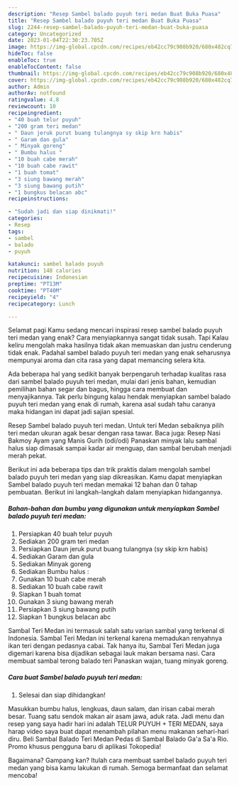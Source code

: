 ```yaml
---
description: "Resep Sambel balado puyuh teri medan Buat Buka Puasa"
title: "Resep Sambel balado puyuh teri medan Buat Buka Puasa"
slug: 2244-resep-sambel-balado-puyuh-teri-medan-buat-buka-puasa
category: Uncategorized
date: 2023-01-04T22:30:23.705Z
image: https://img-global.cpcdn.com/recipes/eb42cc79c908b920/680x482cq70/sambel-balado-puyuh-teri-medan-foto-resep-utama.jpg
hideToc: false
enableToc: true
enableTocContent: false
thumbnail: https://img-global.cpcdn.com/recipes/eb42cc79c908b920/680x482cq70/sambel-balado-puyuh-teri-medan-foto-resep-utama.jpg
cover: https://img-global.cpcdn.com/recipes/eb42cc79c908b920/680x482cq70/sambel-balado-puyuh-teri-medan-foto-resep-utama.jpg
author: Admin
authorAv: notfound
ratingvalue: 4.8
reviewcount: 10
recipeingredient:
- "40 buah telur puyuh"
- "200 gram teri medan"
- " Daun jeruk purut buang tulangnya sy skip krn habis"
- " Garam dan gula"
- " Minyak goreng"
- " Bumbu halus "
- "10 buah cabe merah"
- "10 buah cabe rawit"
- "1 buah tomat"
- "3 siung bawang merah"
- "3 siung bawang putih"
- "1 bungkus belacan abc"
recipeinstructions:

- "Sudah jadi dan siap dinikmati!"
categories:
- Resep
tags:
- sambel
- balado
- puyuh

katakunci: sambel balado puyuh 
nutrition: 148 calories
recipecuisine: Indonesian
preptime: "PT13M"
cooktime: "PT40M"
recipeyield: "4"
recipecategory: Lunch

---
```



Selamat pagi Kamu sedang mencari inspirasi resep sambel balado puyuh teri medan yang enak? Cara menyiapkannya sangat tidak susah. Tapi Kalau keliru mengolah maka hasilnya tidak akan memuaskan dan justru cenderung tidak enak. Padahal sambel balado puyuh teri medan yang enak seharusnya mempunyai aroma dan cita rasa yang dapat memancing selera kita.


Ada beberapa hal yang sedikit banyak berpengaruh terhadap kualitas rasa dari sambel balado puyuh teri medan, mulai dari jenis bahan, kemudian pemilihan bahan segar dan bagus, hingga cara membuat dan menyajikannya. Tak perlu bingung kalau hendak menyiapkan sambel balado puyuh teri medan yang enak di rumah, karena asal sudah tahu caranya maka hidangan ini dapat jadi sajian spesial.

Resep Sambel balado puyuh teri medan. Untuk teri Medan sebaiknya pilih teri medan ukuran agak besar dengan rasa tawar. Baca juga: Resep Nasi Bakmoy Ayam yang Manis Gurih (odi/odi) Panaskan minyak lalu sambal halus siap dimasak sampai kadar air menguap, dan sambal berubah menjadi merah pekat.


Berikut ini ada beberapa tips dan trik praktis dalam mengolah sambel balado puyuh teri medan yang siap dikreasikan. Kamu dapat menyiapkan Sambel balado puyuh teri medan memakai 12 bahan dan 0 tahap pembuatan. Berikut ini langkah-langkah dalam menyiapkan hidangannya.

<!--inarticleads1-->

##### Bahan-bahan dan bumbu yang digunakan untuk menyiapkan Sambel balado puyuh teri medan:

1. Persiapkan 40 buah telur puyuh
1. Sediakan 200 gram teri medan
1. Persiapkan  Daun jeruk purut buang tulangnya (sy skip krn habis)
1. Sediakan  Garam dan gula
1. Sediakan  Minyak goreng
1. Sediakan  Bumbu halus :
1. Gunakan 10 buah cabe merah
1. Sediakan 10 buah cabe rawit
1. Siapkan 1 buah tomat
1. Gunakan 3 siung bawang merah
1. Persiapkan 3 siung bawang putih
1. Siapkan 1 bungkus belacan abc


Sambal Teri Medan ini termasuk salah satu varian sambal yang terkenal di Indonesia. Sambal Teri Medan ini terkenal karena memadukan renyahnya ikan teri dengan pedasnya cabai. Tak hanya itu, Sambal Teri Medan juga digemari karena bisa dijadikan sebagai lauk makan bersama nasi. Cara membuat sambal terong balado teri Panaskan wajan, tuang minyak goreng. 

<!--inarticleads2-->

##### Cara buat Sambel balado puyuh teri medan:


1. Selesai dan siap dihidangkan!

Masukkan bumbu halus, lengkuas, daun salam, dan irisan cabai merah besar. Tuang satu sendok makan air asam jawa, aduk rata. Jadi menu dan resep yang saya hadir hari ini adalah TELUR PUYUH + TERI MEDAN, saya harap video saya buat dapat menambah pilahan menu makanan sehari-hari diru. Beli Sambal Balado Teri Medan Pedas di Sambal Balado Ga&#39;a Sa&#39;a Rio. Promo khusus pengguna baru di aplikasi Tokopedia! 

Bagaimana? Gampang kan? Itulah cara membuat sambel balado puyuh teri medan yang bisa kamu lakukan di rumah. Semoga bermanfaat dan selamat mencoba!
